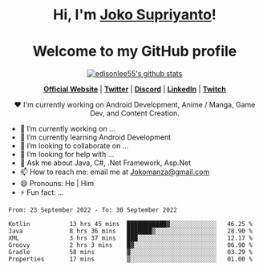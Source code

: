 <h1 align="center">Hi, I'm <a href="https://www.google.com">Joko Supriyanto</a>!</h1>
<h1 align="center">Welcome to my GitHub profile</h1>

<p align="center">
  <a href="https://github.com/jokomanza"><img src="https://github-readme-stats.vercel.app/api?username=jokomanza&hide_border=true&show_icons=true" alt="edisonlee55's github stats"></a>
</p>

<p align="center">
  <strong><a href="https://www.google.com">Official Website</a></strong> |
  <strong><a href="https://twitter.com/jokomanza">Twitter</a></strong> |
  <strong><a href="https://discord.gg/nYXzaUS">Discord</a></strong> |
  <strong><a href="https://www.linkedin.com/in/jokomanza">LinkedIn</a></strong> |
  <strong><a href="https://www.twitch.tv/jokomanza">Twitch</a></strong>
</p>

<p align="center">❤ I'm currently working on Android Development, Anime / Manga, Game Dev, and Content Creation.</p>

- 🔭 I’m currently working on ...
- 🌱 I’m currently learning Android Development
- 👯 I’m looking to collaborate on ...
- 🤔 I’m looking for help with ...
- 💬 Ask me about Java, C#, .Net Framework, Asp.Net
- 📫 How to reach me: email me at Jokomanza@gmail.com
- 😄 Pronouns: He | Him
- ⚡ Fun fact: ...

<!--START_SECTION:waka-->

```text
From: 23 September 2022 - To: 30 September 2022

Kotlin           13 hrs 45 mins  ███████████▓░░░░░░░░░░░░░   46.25 %
Java             8 hrs 36 mins   ███████▒░░░░░░░░░░░░░░░░░   28.90 %
XML              3 hrs 37 mins   ███░░░░░░░░░░░░░░░░░░░░░░   12.17 %
Groovy           2 hrs 3 mins    █▓░░░░░░░░░░░░░░░░░░░░░░░   06.90 %
Gradle           58 mins         ▓░░░░░░░░░░░░░░░░░░░░░░░░   03.29 %
Properties       17 mins         ▒░░░░░░░░░░░░░░░░░░░░░░░░   01.00 %
```

<!--END_SECTION:waka-->
